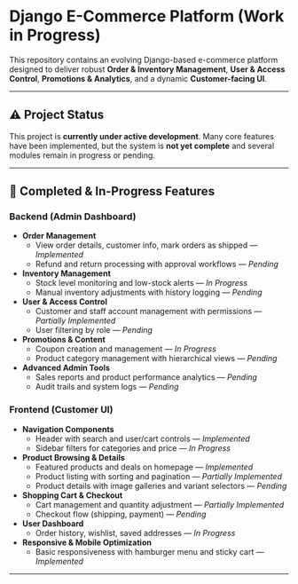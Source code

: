 # Django E-Commerce Platform (Work in Progress)

This repository contains an evolving Django-based e-commerce platform designed to deliver robust **Order & Inventory Management**, **User & Access Control**, **Promotions & Analytics**, and a dynamic **Customer-facing UI**.

---

## ⚠️ Project Status

This project is **currently under active development**. Many core features have been implemented, but the system is **not yet complete** and several modules remain in progress or pending.

---

## 🚀 Completed & In-Progress Features

### Backend (Admin Dashboard)
- **Order Management**  
  - View order details, customer info, mark orders as shipped — *Implemented*  
  - Refund and return processing with approval workflows — *Pending*
- **Inventory Management**  
  - Stock level monitoring and low-stock alerts — *In Progress*  
  - Manual inventory adjustments with history logging — *Pending*
- **User & Access Control**  
  - Customer and staff account management with permissions — *Partially Implemented*  
  - User filtering by role — *Pending*
- **Promotions & Content**  
  - Coupon creation and management — *In Progress*  
  - Product category management with hierarchical views — *Pending*
- **Advanced Admin Tools**  
  - Sales reports and product performance analytics — *Pending*  
  - Audit trails and system logs — *Pending*

### Frontend (Customer UI)
- **Navigation Components**  
  - Header with search and user/cart controls — *Implemented*  
  - Sidebar filters for categories and price — *In Progress*
- **Product Browsing & Details**  
  - Featured products and deals on homepage — *Implemented*  
  - Product listing with sorting and pagination — *Partially Implemented*  
  - Product details with image galleries and variant selectors — *Pending*
- **Shopping Cart & Checkout**  
  - Cart management and quantity adjustment — *Partially Implemented*  
  - Checkout flow (shipping, payment) — *Pending*
- **User Dashboard**  
  - Order history, wishlist, saved addresses — *In Progress*
- **Responsive & Mobile Optimization**  
  - Basic responsiveness with hamburger menu and sticky cart — *Implemented*

---